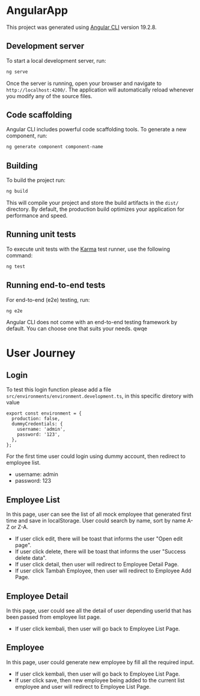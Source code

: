 # AngularApp

This project was generated using [Angular CLI](https://github.com/angular/angular-cli) version 19.2.8.

## Development server

To start a local development server, run:

```bash
ng serve
```

Once the server is running, open your browser and navigate to `http://localhost:4200/`. The application will automatically reload whenever you modify any of the source files.

## Code scaffolding

Angular CLI includes powerful code scaffolding tools. To generate a new component, run:

```bash
ng generate component component-name
```

## Building

To build the project run:

```bash
ng build
```

This will compile your project and store the build artifacts in the `dist/` directory. By default, the production build optimizes your application for performance and speed.

## Running unit tests

To execute unit tests with the [Karma](https://karma-runner.github.io) test runner, use the following command:

```bash
ng test
```

## Running end-to-end tests

For end-to-end (e2e) testing, run:

```bash
ng e2e
```

Angular CLI does not come with an end-to-end testing framework by default. You can choose one that suits your needs. qwqe

# User Journey

## Login

To test this login function please add a file `src/environments/environment.development.ts`, in this specific diretory with value

```
export const environment = {
  production: false,
  dummyCredentials: {
    username: 'admin',
    password: '123',
  },
};
```

For the first time user could login using dummy account, then redirect to employee list.

- username: admin
- password: 123

## Employee List

In this page, user can see the list of all mock employee that generated first time and save in localStorage. User could search by name, sort by name A-Z or Z-A.

- If user click edit, there will be toast that informs the user "Open edit page".
- If user click delete, there will be toast that informs the user "Success delete data".
- If user click detail, then user will redirect to Employee Detail Page.
- If user click Tambah Employee, then user will redirect to Employee Add Page.

## Employee Detail

In this page, user could see all the detail of user depending userId that has been passed from employee list page.

- If user click kembali, then user will go back to Employee List Page.

## Employee

In this page, user could generate new employee by fill all the required input.

- If user click kembali, then user will go back to Employee List Page.
- If user click save, then new employee being added to the current list employee and user will redirect to Employee List Page.
